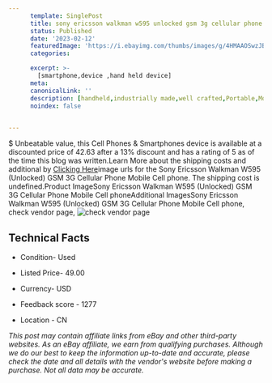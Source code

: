 ```yaml
---
      template: SinglePost
      title: sony ericsson walkman w595 unlocked gsm 3g cellular phone mobile cell phone
      status: Published
      date: '2023-02-12'
      featuredImage: 'https://i.ebayimg.com/thumbs/images/g/4HMAAOSwzJBgLqUq/s-l225.jpg'
      categories: 

      excerpt: >-
        [smartphone,device ,hand held device]
      meta:
      canonicalLink: ''
      description: [handheld,industrially made,well crafted,Portable,Mobile,Compact,Convenient,Lightweight,Maneuverable,Man-portable,Miniature,Carriable,Hand-held,Light,Holdable,Transportable,Mobile device,Pocket-sized,On-the-go,Wireless,Cordless,Compact size,Convenient size, smartphone,device ,hand held device]
      noindex: false

        
---
```

$
    Unbeatable value, this Cell Phones & Smartphones device is available at a discounted price of 42.63 after a 13% discount and has a rating of 5 as of the time this blog was written.Learn More about the shipping costs and additional by [Clicking Here](https://www.ebay.com/itm/143977642739?hash=item2185bc7af3%3Ag%3A4HMAAOSwzJBgLqUq&mkevt=1&mkcid=1&mkrid=711-53200-19255-0&campid=%253CePNCampaignId%253E&customid=%253CreferenceId%253E&toolid=10049)image urls for the Sony Ericsson Walkman W595 (Unlocked) GSM 3G Cellular Phone Mobile Cell phone. The shipping cost is undefined.Product ImageSony Ericsson Walkman W595 (Unlocked) GSM 3G Cellular Phone Mobile Cell phoneAdditional ImagesSony Ericsson Walkman W595 (Unlocked) GSM 3G Cellular Phone Mobile Cell phone, check vendor page, ![check vendor page](https://origin-galleryplus.ebayimg.com/ws/web/143977642739_2_0_1/225x225.jpg,https://origin-galleryplus.ebayimg.com/ws/web/143977642739_3_0_1/225x225.jpg,https://origin-galleryplus.ebayimg.com/ws/web/143977642739_4_0_1/225x225.jpg,https://origin-galleryplus.ebayimg.com/ws/web/143977642739_5_0_1/225x225.jpg,https://origin-galleryplus.ebayimg.com/ws/web/143977642739_6_0_1/225x225.jpg,https://origin-galleryplus.ebayimg.com/ws/web/143977642739_7_0_1/225x225.jpg,https://origin-galleryplus.ebayimg.com/ws/web/143977642739_8_0_1/225x225.jpg,https://origin-galleryplus.ebayimg.com/ws/web/143977642739_9_0_1/225x225.jpg,https://origin-galleryplus.ebayimg.com/ws/web/143977642739_10_0_1/225x225.jpg,https://origin-galleryplus.ebayimg.com/ws/web/143977642739_11_0_1/225x225.jpg,https://origin-galleryplus.ebayimg.com/ws/web/143977642739_12_0_1/225x225.jpg)
    
    

 ## Technical Facts 



     
      

 - Condition- Used 


      

 - Listed Price- 49.00 


      

 - Currency- USD 


      

 - Feedback score - 1277 


      

 - Location - CN 


      
      

 *_This post may contain affiliate links from eBay and other third-party websites. As an eBay affiliate, we earn from qualifying purchases. Although we do our best to keep the information up-to-date and accurate, please check the date and all details with the vendor's website before making a purchase. Not all data may be accurate._*



    
    
    
    
    